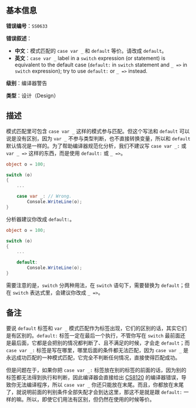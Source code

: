 ## 基本信息

**错误编号**：`SS0633`

**错误叙述**：

* **中文**：模式匹配的 `case var _` 和 `default` 等价。请改成 `default`。
* **英文**：`case var _` label in a `switch` expression (or statement) is equivalent to the default case (`default:` in `switch` statement and `_ =>` in `switch` expression); try to use `default:` or `_ =>` instead.

**级别**：编译器警告

**类型**：设计（Design）

## 描述

模式匹配里可包含 `case var _` 这样的模式参与匹配。但这个写法和 `default` 可以说是没有区别，因为 `var _` 不参与类型判断，也不直接转换变量，所以和 `default` 默认情况是一样的。为了帮助编译器规范化分析，我们不建议写 `case var _:` 或 `var _ =>` 这样的东西，而是使用 `default:` 或 `_ =>`。

```csharp
object o = 100;

switch (o)
{
    ...

    case var _: // Wrong.
        Console.WriteLine(o);
}
```

分析器建议你改成 `default:`。

```csharp
object o = 100;

switch (o)
{
    ...

    default:
        Console.WriteLine(o);
}
```

需要注意的是，`switch` 分两种用法，在 `switch` 语句下，需要替换为 `default`；但在 `switch` 表达式里，会建议你改成 `_ =>`。

## 备注

要说 `default` 标签和 `var _` 模式匹配作为标签出现，它们的区别的话，其实它们是有区别的。`default:` 标签一定在最后一个执行，不管你写在 `switch` 最前面还是最后面，它都是会把别的情况都判断了、且不满足的时候，才会走 `default`；而 `case var _:` 标签是写在哪里，哪里后面的条件都无法匹配，因为 `case var _` 是永远成功匹配的一种模式匹配，它完全不判断任何情况，直接使得匹配成功。

但是问题在于，如果你把 `case var _:` 标签放在别的标签的前面的话，因为别的标签都无法得到执行和判断，因此编译器会直接给出 [CS8120](https://docs.microsoft.com/en-us/dotnet/csharp/language-reference/keywords/switch#case-labels) 的编译器错误，导致你无法编译程序，所以 `case var _` 你还只能放在末尾。而且，你都放在末尾了，就说明前面的判别条件全部失配才会到达这里，那这不是就是跟 `default:` 一样的嘛。所以，即使它们用法有区别，但仍然在使用的时候等价。